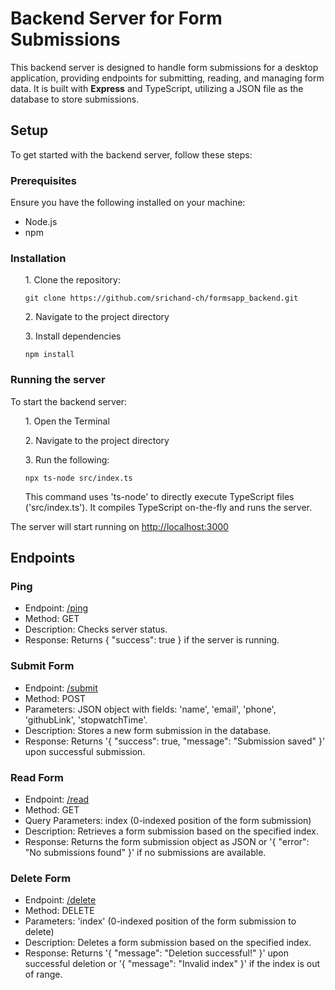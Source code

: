 <h1>Backend Server for Form Submissions</h1>

<p>This backend server is designed to handle form submissions for a desktop application, providing endpoints for submitting, reading, and managing form data. It is built with <strong>Express</strong> and TypeScript, utilizing a JSON file as the database to store submissions.</p>

<h2>Setup</h2>

<p>To get started with the backend server, follow these steps:</p>

<h3>Prerequisites</h3>

<p>Ensure you have the following installed on your machine:</p>

<ul>
  <li>Node.js</li>
  <li>npm</li>
</ul>

<h3>Installation</h3>

<ul>

<p>1. Clone the repository: </p>

<pre><code>git clone https://github.com/srichand-ch/formsapp_backend.git</code></pre>

<p>2. Navigate to the project directory</p>

<p>3. Install dependencies</p>

<pre><code>npm install</code></pre>

</ul>

<h3>Running the server</h3>

<p>To start the backend server:</p>

<ul>

<p>1. Open the Terminal</p>

<p>2. Navigate to the project directory</p>

<p>3. Run the following: </p>

<pre><code>npx ts-node src/index.ts</code></pre>

<p>This command uses 'ts-node' to directly execute TypeScript files ('src/index.ts'). It compiles TypeScript on-the-fly and runs the server.</p>

</ul>

<p>The server will start running on <a href="http://localhost:3000">http://localhost:3000</a></p>

<h2>Endpoints</h2>

<h3>Ping</h3>

<ul>
  <li>Endpoint: <a href="/ping">/ping</a></li>
  <li>Method: GET</li>
  <li>Description: Checks server status.</li>
  <li>Response: Returns { "success": true } if the server is running.</li>
</ul>

<h3>Submit Form</h3>

<ul>
  <li>Endpoint: <a href="/submit">/submit</a> </li>
  <li>Method: POST</li>
  <li>Parameters: JSON object with fields: 'name', 'email', 'phone', 'githubLink', 'stopwatchTime'.</li>
  <li>Description:  Stores a new form submission in the database.</li>
  <li>Response: Returns '{ "success": true, "message": "Submission saved" }' upon successful submission.</li>
</ul>

<h3>Read Form</h3>

<ul>
  <li>Endpoint: <a href="/read">/read</a> </li>
  <li>Method: GET</li>
  <li>Query Parameters: index (0-indexed position of the form submission)</li>
  <li>Description: Retrieves a form submission based on the specified index.</li>
  <li>Response: Returns the form submission object as JSON or '{ "error": "No submissions found" }' if no submissions are available.</li>
</ul>

<h3>Delete Form</h3>

<ul>
  <li>Endpoint: <a href="/delete">/delete</a> </li>
  <li>Method: DELETE</li>
  <li>Parameters: 'index' (0-indexed position of the form submission to delete)</li>
  <li>Description: Deletes a form submission based on the specified index.</li>
  <li>Response: Returns '{ "message": "Deletion successful!" }' upon successful deletion or '{ "message": "Invalid index" }' if the index is out of range.</li>
</ul>





